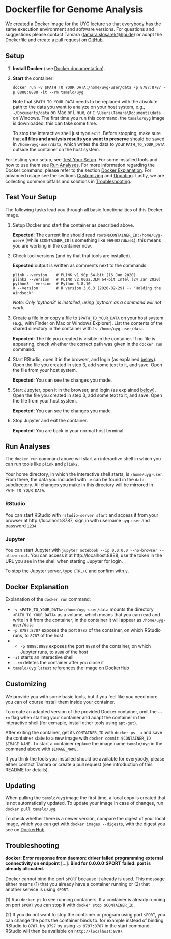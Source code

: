 # Dockerfile for Genome Analysis

We created a Docker image for the UYG lecture so that everybody has the same execution environment and software versions. For questions and suggestions please contact Tamara (tamara.slosarek@hpi.de) or adapt the Dockerfile and create a pull request on [GitHub](https://github.com/tamslo/uyg-docker).

## Setup

1. **Install Docker** (see [Docker documentation](https://docs.docker.com/get-docker/)).

2. **Start** the container:
   ```
   docker run -v $PATH_TO_YOUR_DATA:/home/uyg-user/data -p 8787:8787 -p 8888:8888 -it --rm tamslo/uyg
   ```
   Note that `$PATH_TO_YOUR_DATA` needs to be replaced with the absolute path to the data you want to analyze on your host system, e.g., `~/Documents/data` on Mac or Linux, or `C:\Users\Tamara\Documents\data` on Windows. The first time you run this command, the `tamslo/uyg` image is downloaded, this can take some time.
  
   To stop the interactive shell just type `exit`. Before stopping, make sure that **all files and analysis results you want to preserve** should be saved in `/home/uyg-user/data`, which writes the data to your `PATH_TO_YOUR_DATA` outside the container on the host system.

For testing your setup, see [Test Your Setup](#test-your-setup). For some installed tools and how to use them see [Run Analyses](#run-analyses). For more information regarding the Docker command, please refer to the section [Docker Explanation](#docker-explanation). For advanced usage see the sections [Customizing](#customizing) and [Updating](#updating). Lastly, we are collecting common pitfalls and solutions in [Troubleshooting](#troubleshooting).

## Test Your Setup

The following tasks lead you through all basic functionalities of this Docker image.

1. Setup Docker and start the container as described above.
   
   **Expected**: The current line should read `root@$CONTAINER_ID:/home/uyg-user#` (while `$CONTAINER_ID` is something like `9694027dbae1`); this means you are working in the container now.

2. Check tool versions (and by that that tools are installed).

   **Expected** output is written as comments next to the commands.

   ```
   plink --version    # PLINK v1.90p 64-bit (16 Jun 2020)
   plink2 --version   # PLINK v2.00a2.3LM 64-bit Intel (24 Jan 2020)
   python3 --version  # Python 3.8.10
   R --version        # R version 3.6.3 (2020-02-29) -- "Holding the Windsock"
   ```

   _Note: Only 'python3' is installed, using 'python' as a command will not work._

3. Create a file in or copy a file to `$PATH_TO_YOUR_DATA` on your host system (e.g., with Finder on Mac or Windows Explorer). List the contents of the shared directory in the container with `ls /home/uyg-user/data`.
   
   **Expected**: The file you created is visible in the container. If no file is appearing, check whether the correct path was given in the `docker run` command.
   
4. Start RStudio, open it in the browser, and login (as explained [below](#run-analyses)). Open the file you created in step 3, add some text to it, and save. Open the file from your host system.

   **Expected**: You can see the changes you made.

5. Start Jupyter, open it in the browser, and login (as explained [below](#run-analyses)). Open the file you created in step 3, add some text to it, and save. Open the file from your host system.

   **Expected**: You can see the changes you made.

6. Stop Jupyter and exit the container.

   **Expected**: You are back in your normal host terminal.
 
## Run Analyses

The `docker run` command above will start an interactive shell in which you can run tools like `plink` and `plink2`.

Your home directory, in which the interactive shell starts, is `/home/uyg-user`. From there, the data you included with `-v` can be found in the `data` subdirectory. All changes you make in this directory will be mirrored in `PATH_TO_YOUR_DATA`.

### RStudio

You can start RStudio with `rstudio-server start` and access it from your browser at http://localhost:8787; sign in with username `uyg-user` and password `1234`.

### Jupyter

You can start Jupyter with `jupyter notebook --ip 0.0.0.0 --no-browser --allow-root`. You can access it at http://localhost:8888; use the token in the URL you see in the shell when starting Jupyter for login.

To stop the Jupyter server, type `CTRL+C` and confirm with `y`.

## Docker Explanation

Explanation of the `docker run` command:
* `-v <PATH_TO_YOUR_DATA>:/home/uyg-user/data` mounts the directory `<PATH_TO_YOUR_DATA>` as a volume, which means that you can read and write in it from the container; in the container it will appear as `/home/uyg-user/data`
* `-p 8787:8787` exposes the port `8787` of the container, on which RStudio runs, to `8787` of the host
* * `-p 8888:8888` exposes the port `8888` of the container, on which Jupyter runs, to `8888` of the host
* `-it` starts an interactive shell
* `--rm` deletes the container after you close it
* `tamslo/uyg:latest` references the image on [DockerHub](https://hub.docker.com/r/tamslo/uyg)

## Customizing

We provide you with some basic tools, but if you feel like you need more you can of course install them inside your container.

To create an adapted version of the provided Docker container, omit the `--rm` flag when starting your container and adapt the container in the interactive shell (for exmaple, install other tools using `apt-get`).

After exiting the container, get its `CONTAINER_ID` with `docker ps -a` and save the container state to a new image with `docker commit $CONTAINER_ID $IMAGE_NAME`.
To start a container replace the image name `tamslo/uyg` in the command above with `$IMAGE_NAME`.

If you think the tools you installed should be available for everybody, please either contact Tamara or create a pull request (see introduction of this README for details).

## Updating

When pulling the `tamslo/uyg` image the first time, a local copy is created that is not automatically updated. To update your image in case of changes, run `docker pull tamslo/uyg`.

To check whether there is a newer version, compare the digest of your local image, which you can get with `docker images --digests`, with the digest you see on [DockerHub](https://hub.docker.com/r/tamslo/uyg/tags).

## Troubleshooting

**docker: Error response from daemon: driver failed programming external connectivity on endpoint** [...]**: Bind for 0.0.0.0:$PORT** **failed: port is already allocated.**

Docker cannot bind the port `$PORT` because it already is used. This message either means (1) that you already have a container running or (2) that another service is using `$PORT`.

(1) Run `docker ps` to see running containers. If a container is already running on port `$PORT` you can stop it with `docker stop $CONTAINER_ID`.

(2) If you do not want to stop the container or program using port `$PORT`, you can change the ports the container binds to. for example instead of binding RStudio to `8787`, try `9797` by using `-p 9797:8787` in the start command. RStudio will then be available on `http://localhost:9797`.
